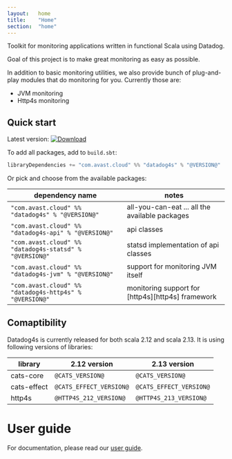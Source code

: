 ```yaml
---
layout:   home
title:    "Home"
section:  "home"
---
```


Toolkit for monitoring applications written in functional Scala using Datadog.

Goal of this project is to make great monitoring as easy as possible. 

In addition to basic monitoring utilities, we also provide bunch of plug-and-play modules that do monitoring for you. Currently those are:
-   JVM monitoring
-   Http4s monitoring

## Quick start
Latest version: [![Download](https://img.shields.io/maven-central/v/com.avast.cloud/datadog4s-api_2.13)](https://search.maven.org/search?q=g:com.avast.cloud%20datadog4s)

To add all packages, add to `build.sbt`:

```scala
libraryDependencies += "com.avast.cloud" %% "datadog4s" % "@VERSION@" 
```

Or pick and choose from the available packages:

|                     dependency name                     |                       notes                       |
| ------------------------------------------------------- | ------------------------------------------------- |
| `"com.avast.cloud" %% "datadog4s" % "@VERSION@"`        | all-you-can-eat ... all the available packages    |
| `"com.avast.cloud" %% "datadog4s-api" % "@VERSION@"`    | api classes                                       |
| `"com.avast.cloud" %% "datadog4s-statsd" % "@VERSION@"` | statsd implementation of api classes              |
| `"com.avast.cloud" %% "datadog4s-jvm" % "@VERSION@"`    | support for monitoring JVM itself                 |
| `"com.avast.cloud" %% "datadog4s-http4s" % "@VERSION@"` | monitoring support for [http4s][http4s] framework |

## Comaptibility
Datadog4s is currently released for both scala 2.12 and scala 2.13. It is using following versions of libraries:

|   library   |      2.12 version       |      2.13 version       |
| ----------- | ----------------------- | ----------------------- |
| cats-core   | `@CATS_VERSION@`        | `@CATS_VERSION@`        |
| cats-effect | `@CATS_EFFECT_VERSION@` | `@CATS_EFFECT_VERSION@` |
| http4s      | `@HTTP4S_212_VERSION@`  | `@HTTP4S_213_VERSION@`  |

# User guide

For documentation, please read our [user guide](userguide.html).
